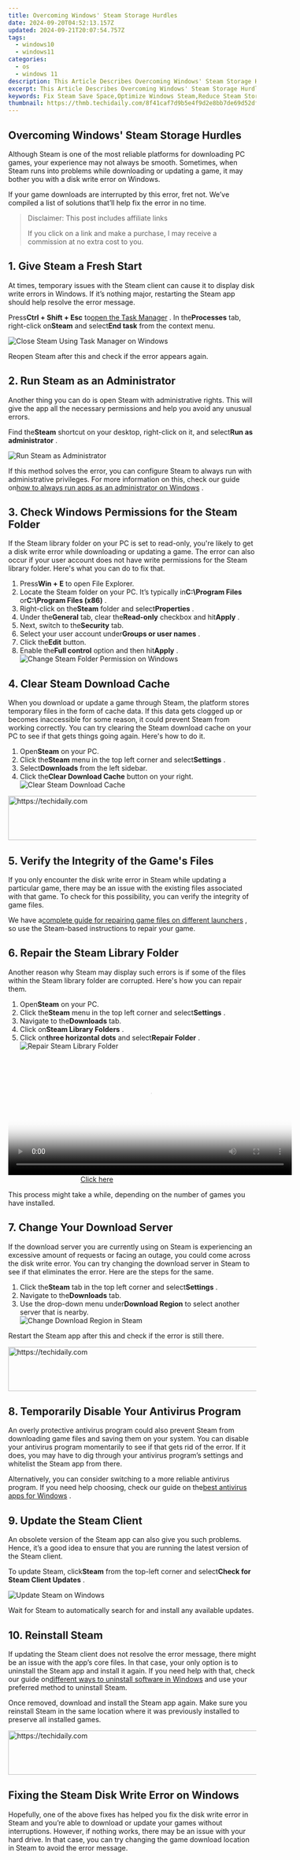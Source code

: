 ```yaml
---
title: Overcoming Windows' Steam Storage Hurdles
date: 2024-09-20T04:52:13.157Z
updated: 2024-09-21T20:07:54.757Z
tags:
  - windows10
  - windows11
categories:
  - os
  - windows 11
description: This Article Describes Overcoming Windows' Steam Storage Hurdles
excerpt: This Article Describes Overcoming Windows' Steam Storage Hurdles
keywords: Fix Steam Save Space,Optimize Windows Steam,Reduce Steam Storage Usage,Stream Save Size Tips,Maximize Steam Disk Space,Overcome Steam Limits,Boost Windows Steam Capacity
thumbnail: https://thmb.techidaily.com/8f41caf7d9b5e4f9d2e8bb7de69d52df6f6bccbd4e17b1b94150ffa9569118d6.jpg
---
```


## Overcoming Windows' Steam Storage Hurdles

 Although Steam is one of the most reliable platforms for downloading PC games, your experience may not always be smooth. Sometimes, when Steam runs into problems while downloading or updating a game, it may bother you with a disk write error on Windows.

 If your game downloads are interrupted by this error, fret not. We’ve compiled a list of solutions that’ll help fix the error in no time.

>  Disclaimer: This post includes affiliate links
>
>  If you click on a link and make a purchase, I may receive a commission at no extra cost to you.
>

## 1\. Give Steam a Fresh Start

 At times, temporary issues with the Steam client can cause it to display disk write errors in Windows. If it’s nothing major, restarting the Steam app should help resolve the error message.

 Press**Ctrl + Shift + Esc** to[open the Task Manager](https://www.makeuseof.com/ways-to-open-task-manager-windows-10/) . In the**Processes** tab, right-click on**Steam** and select**End task** from the context menu.

![Close Steam Using Task Manager on Windows](https://static1.makeuseofimages.com/wordpress/wp-content/uploads/2023/03/close-steam-using-task-manager-on-windows.jpg)

Reopen Steam after this and check if the error appears again.

## 2\. Run Steam as an Administrator

 Another thing you can do is open Steam with administrative rights. This will give the app all the necessary permissions and help you avoid any unusual errors.

 Find the**Steam** shortcut on your desktop, right-click on it, and select**Run as administrator** .

![Run Steam as Administrator](https://static1.makeuseofimages.com/wordpress/wp-content/uploads/2023/03/run-steam-as-administrator.jpg)

 If this method solves the error, you can configure Steam to always run with administrative privileges. For more information on this, check our guide on[how to always run apps as an administrator on Windows](https://www.makeuseof.com/tag/always-run-apps-administrator-windows/) .

## 3\. Check Windows Permissions for the Steam Folder

 If the Steam library folder on your PC is set to read-only, you're likely to get a disk write error while downloading or updating a game. The error can also occur if your user account does not have write permissions for the Steam library folder. Here's what you can do to fix that.

1. Press**Win + E** to open File Explorer.
2. Locate the Steam folder on your PC. It’s typically in**C:\\Program Files** or**C:\\Program Files (x86)** .
3. Right-click on the**Steam** folder and select**Properties** .
4. Under the**General** tab, clear the**Read-only** checkbox and hit**Apply** .
5. Next, switch to the**Security** tab.
6. Select your user account under**Groups or user names** .
7. Click the**Edit** button.
8. Enable the**Full control** option and then hit**Apply** .  
![Change Steam Folder Permission on Windows](https://static1.makeuseofimages.com/wordpress/wp-content/uploads/2023/03/change-steam-folder-permission-on-windows.jpg)

## 4\. Clear Steam Download Cache

 When you download or update a game through Steam, the platform stores temporary files in the form of cache data. If this data gets clogged up or becomes inaccessible for some reason, it could prevent Steam from working correctly. You can try clearing the Steam download cache on your PC to see if that gets things going again. Here's how to do it.

1. Open**Steam** on your PC.
2. Click the**Steam** menu in the top left corner and select**Settings** .
3. Select**Downloads** from the left sidebar.
4. Click the**Clear Download Cache** button on your right.  
![Clear Steam Download Cache](https://static1.makeuseofimages.com/wordpress/wp-content/uploads/2023/03/clear-steam-download-cache.jpg)

<!-- affiliate ads begin -->
<a href="https://aligracehair.sjv.io/c/5597632/1918666/19272" target="_top" id="1918666">
  <img src="//a.impactradius-go.com/display-ad/19272-1918666" border="0" alt="https://techidaily.com" width="728" height="90"/>
</a>
<img height="0" width="0" src="https://aligracehair.sjv.io/i/5597632/1918666/19272" style="position:absolute;visibility:hidden;" border="0" />
<!-- affiliate ads end -->

## 5\. Verify the Integrity of the Game's Files

 If you only encounter the disk write error in Steam while updating a particular game, there may be an issue with the existing files associated with that game. To check for this possibility, you can verify the integrity of game files.

 We have a[complete guide for repairing game files on different launchers](https://www.makeuseof.com/how-to-verify-game-file-integrity-different-launchers/) , so use the Steam-based instructions to repair your game.

## 6\. Repair the Steam Library Folder

 Another reason why Steam may display such errors is if some of the files within the Steam library folder are corrupted. Here's how you can repair them.

1. Open**Steam** on your PC.
2. Click the**Steam** menu in the top left corner and select**Settings** .
3. Navigate to the**Downloads** tab.
4. Click on**Steam Library Folders** .
5. Click on**three horizontal dots** and select**Repair Folder** .  
![Repair Steam Library Folder](https://static1.makeuseofimages.com/wordpress/wp-content/uploads/2023/03/repair-steam-library-folder.jpg)

<!-- affiliate ads begin -->
<span id="1983573">
					<video width="576" height="240" style="cursor:pointer"
           poster="//a.impactradius-go.com/display-clicktoplayimage/1983573.png"
           onclick="if(!this.playClicked){this.play();this.setAttribute('controls',true);this.playClicked=true;}">
	   <source src="//a.impactradius-go.com/display-ad/22993-1983573">
	   <img src="//a.impactradius-go.com/display-clicktoplayimage/1983573.png" style="border: none; height: 100%; width: 100%; object-fit: contain">
	</video>
	<div style="width:360px;text-align:center"><a href="javascript:window.open(decodeURIComponent('https%3A%2F%2Fhomestyler.sjv.io%2Fc%2F5597632%2F1983573%2F22993'), '_blank');void(0);">Click here</a></div>
</span>
<img height="0" width="0" src="https://imp.pxf.io/i/5597632/1983573/22993" style="position:absolute;visibility:hidden;" border="0" />
<!-- affiliate ads end -->

 This process might take a while, depending on the number of games you have installed.

## 7\. Change Your Download Server

 If the download server you are currently using on Steam is experiencing an excessive amount of requests or facing an outage, you could come across the disk write error. You can try changing the download server in Steam to see if that eliminates the error. Here are the steps for the same.

1. Click the**Steam** tab in the top left corner and select**Settings** .
2. Navigate to the**Downloads** tab.
3. Use the drop-down menu under**Download Region** to select another server that is nearby.  
![Change Download Region in Steam](https://static1.makeuseofimages.com/wordpress/wp-content/uploads/2023/03/change-download-region-in-steam.jpg)

 Restart the Steam app after this and check if the error is still there.

<!-- affiliate ads begin -->
<a href="https://appsumo.8odi.net/c/5597632/2137411/7443" target="_top" id="2137411">
  <img src="//a.impactradius-go.com/display-ad/7443-2137411" border="0" alt="https://techidaily.com" width="600" height="90"/>
</a>
<img height="0" width="0" src="https://appsumo.8odi.net/i/5597632/2137411/7443" style="position:absolute;visibility:hidden;" border="0" />
<!-- affiliate ads end -->

## 8\. Temporarily Disable Your Antivirus Program

 An overly protective antivirus program could also prevent Steam from downloading game files and saving them on your system. You can disable your antivirus program momentarily to see if that gets rid of the error. If it does, you may have to dig through your antivirus program’s settings and whitelist the Steam app from there.

 Alternatively, you can consider switching to a more reliable antivirus program. If you need help choosing, check our guide on the[best antivirus apps for Windows](https://www.makeuseof.com/windows-11-antivirus-apps/) .

## 9\. Update the Steam Client

 An obsolete version of the Steam app can also give you such problems. Hence, it’s a good idea to ensure that you are running the latest version of the Steam client.

 To update Steam, click**Steam** from the top-left corner and select**Check for Steam Client Updates** .

![Update Steam on Windows](https://static1.makeuseofimages.com/wordpress/wp-content/uploads/2023/03/update-steam-on-windows.jpg)

 Wait for Steam to automatically search for and install any available updates.

## 10\. Reinstall Steam

 If updating the Steam client does not resolve the error message, there might be an issue with the app’s core files. In that case, your only option is to uninstall the Steam app and install it again. If you need help with that, check our guide on[different ways to uninstall software in Windows](https://www.makeuseof.com/windows-11-different-ways-to-uninstall-software/) and use your preferred method to uninstall Steam.

 Once removed, download and install the Steam app again. Make sure you reinstall Steam in the same location where it was previously installed to preserve all installed games.

<!-- affiliate ads begin -->
<a href="https://appsumo.8odi.net/c/5597632/2043603/7443" target="_top" id="2043603">
  <img src="//a.impactradius-go.com/display-ad/7443-2043603" border="0" alt="https://techidaily.com" width="728" height="90"/>
</a>
<img height="0" width="0" src="https://appsumo.8odi.net/i/5597632/2043603/7443" style="position:absolute;visibility:hidden;" border="0" />
<!-- affiliate ads end -->

## Fixing the Steam Disk Write Error on Windows

 Hopefully, one of the above fixes has helped you fix the disk write error in Steam and you’re able to download or update your games without interruptions. However, if nothing works, there may be an issue with your hard drive. In that case, you can try changing the game download location in Steam to avoid the error message.

<ins class="adsbygoogle"
     style="display:block"
     data-ad-format="autorelaxed"
     data-ad-client="ca-pub-7571918770474297"
     data-ad-slot="1223367746"></ins>

<ins class="adsbygoogle"
     style="display:block"
     data-ad-client="ca-pub-7571918770474297"
     data-ad-slot="8358498916"
     data-ad-format="auto"
     data-full-width-responsive="true"></ins>



